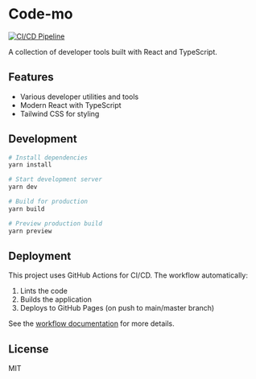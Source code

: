 # Code-mo

[![CI/CD Pipeline](https://github.com/user/code-mo/actions/workflows/ci.yml/badge.svg)](https://github.com/user/code-mo/actions/workflows/ci.yml)

A collection of developer tools built with React and TypeScript.

## Features

- Various developer utilities and tools
- Modern React with TypeScript
- Tailwind CSS for styling

## Development

```bash
# Install dependencies
yarn install

# Start development server
yarn dev

# Build for production
yarn build

# Preview production build
yarn preview
```

## Deployment

This project uses GitHub Actions for CI/CD. The workflow automatically:

1. Lints the code
2. Builds the application
3. Deploys to GitHub Pages (on push to main/master branch)

See the [workflow documentation](.github/workflows/README.md) for more details.

## License

MIT